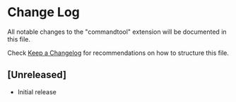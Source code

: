# Change Log

All notable changes to the "commandtool" extension will be documented in this file.

Check [Keep a Changelog](http://keepachangelog.com/) for recommendations on how to structure this file.

## [Unreleased]

- Initial release